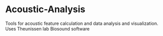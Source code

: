 # Acoustic-Analysis
Tools for acoustic feature calculation and data analysis and visualization. Uses Theunissen lab Biosound software
